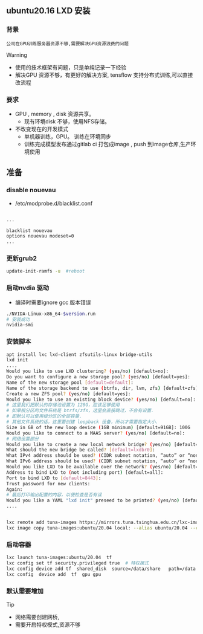 ## ubuntu20.16 LXD 安装

### 背景

`公司在GPU训练服务器资源不够,需要解决GPU资源浪费的问题`



> [!WARNING]
> - 使用的技术框架有问题，只是单纯记录一下经验
> - 解决GPU 资源不够，有更好的解决方案,  tensflow 支持分布式训练,可以直接改流程


### 要求

- GPU , memory , disk 资源共享。
  - 现有环境disk 不够，使用NFS存储。
- 不改变现在的开发模式
  - 单机器训练，GPU。 训练在环境同步
  - 训练完成模型发布通过gitlab ci 打包成image , push 到image仓库,生产环境使用

## 准备

### disable nouevau

- /etc/modprobe.d/blacklist.conf

```bash

...

blacklist nouevau
options nouevau modeset=0 
...

```
### 更新grub2

```bash
update-init-ramfs -u  #reboot


```
### 启动nvdia 驱动
- 编译时需要ignore  gcc 版本错误

```bash
./NVIDA-Linux-x86_64-$version.run
# 安装成功
nvidia-smi

```

### 安装脚本



```bash
apt install lxc lxd-client zfsutils-linux bridge-utils
lxd init
....
Would you like to use LXD clustering? (yes/no) [default=no]: 
Do you want to configure a new storage pool? (yes/no) [default=yes]: 
Name of the new storage pool [default=default]: 
Name of the storage backend to use (btrfs, dir, lvm, zfs) [default=zfs]:
Create a new ZFS pool? (yes/no) [default=yes]:
Would you like to use an existing block device? (yes/no) [default=no]: 
# 这里我们把默认的存储池设置为 128G，应该足够使用
# 如果根分区的文件系统是 btrfs/zfs，这里会直接跳过，不会有设置．
# 即默认可以使用根分区的全部容量．
# 其他文件系统的话，这里要创建 loopback 设备，所以才需要指定大小．
Size in GB of the new loop device (1GB minimum) [default=91GB]: 100G
Would you like to connect to a MAAS server? (yes/no) [default=no]: 
# 网络设置部分
Would you like to create a new local network bridge? (yes/no) [default=yes]: 
What should the new bridge be called? [default=lxdbr0]: 
What IPv4 address should be used? (CIDR subnet notation, “auto” or “none”) [default=auto]: 
What IPv6 address should be used? (CIDR subnet notation, “auto” or “none”) [default=auto]: 
Would you like LXD to be available over the network? (yes/no) [default=no]: yes
Address to bind LXD to (not including port) [default=all]: 
Port to bind LXD to [default=8443]: 
Trust password for new clients: 
Again: 
# 最后打印输出配置的内容，以便检查是否有误
Would you like a YAML "lxd init" preseed to be printed? (yes/no) [default=no]: yes
....


lxc remote add tuna-images https://mirrors.tuna.tsinghua.edu.cn/lxc-images/ --protocol=simplestreams --public
lxc image copy tuna-images:ubuntu/20.04 local: --alias ubuntu/20.04 --copy-aliases --public

```


### 启动容器


```bash
lxc launch tuna-images:ubuntu/20.04  tf
lxc config set tf security.privileged true  # 特权模式
lxc config device add tf  shared_disk  source=/data/share   path=/data #共享目录,如果是NFS目录，需要先mount在本地，然后共
lxc config  device add  tf  gpu gpu 

```

### 默认需要增加

> [!TIP]
> - 网络需要创建网桥,
> - 需要开启特权模式,资源不够
